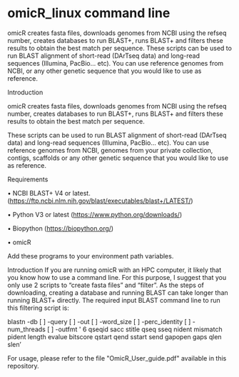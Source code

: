 # omicR_linux command line
omicR creates fasta files, downloads genomes from NCBI using the refseq number, creates databases to run BLAST+, runs BLAST+ and filters these results to obtain the best match per sequence.  These scripts can be used to run BLAST alignment of short-read (DArTseq data) and long-read sequences (Illumina, PacBio… etc). You can use reference genomes from NCBI, or any other genetic sequence that you would like to use as reference. 

Introduction

omicR creates fasta files, downloads genomes from NCBI using the refseq number, creates databases to run BLAST+, runs BLAST+ and filters these results to obtain the best match per sequence. 

These scripts can be used to run BLAST alignment of short-read (DArTseq data) and long-read sequences (Illumina, PacBio… etc). You can use reference genomes from NCBI, genomes from your private collection, contigs, scaffolds or any other genetic sequence that you would like to use as reference. 

Requirements

•	NCBI BLAST+ V4 or latest. (https://ftp.ncbi.nlm.nih.gov/blast/executables/blast+/LATEST/)

•	Python V3 or latest (https://www.python.org/downloads/) 

•	Biopython (https://biopython.org/) 

•	omicR 

Add these programs to your environment path variables.

Introduction
If you are running omicR with an HPC computer, it likely that you know how to use a command line. For this purpose, I suggest that you only use 2 scripts to “create fasta files” and “filter”. As the steps of downloading, creating a database and running BLAST can take longer than running BLAST+ directly. 
The required input BLAST command line to run this filtering script is:

blastn -db [ ] -query [ ] -out [ ] -word_size [ ] -perc_identity [ ] -num_threads [ ] -outfmt ' 6 qseqid sacc stitle qseq sseq nident mismatch pident length evalue bitscore qstart qend sstart send gapopen gaps qlen slen’


For usage, please refer to the file "OmicR_User_guide.pdf" available in this repository.
